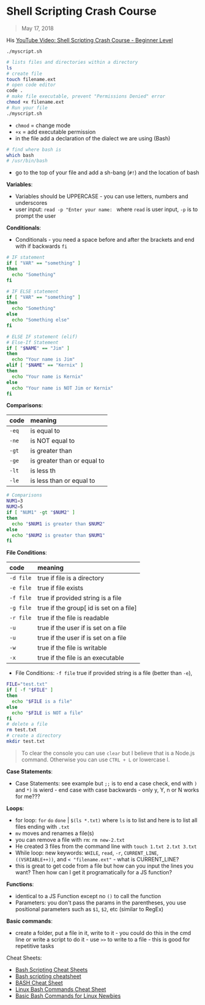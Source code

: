 # Shell Scripting Crash Course

> May 17, 2018

His [YouTube Video: Shell Scripting Crash Course - Beginner Level](https://youtu.be/v-F3YLd6oMw)

`./myscript.sh`

```sh
# lists files and directories within a directory
ls
# create file
touch filename.ext
# open code editor
code .
# make file executable, prevent "Permissions Denied" error
chmod +x filename.ext
# Run your file
./myscript.sh
```

- `chmod` = change mode
- `+x` = add executable permission
- in the file add a declaration of the dialect we are using (Bash)

```sh
# find where bash is
which bash
# /usr/bin/bash
```

- go to the top of your file and add a sh-bang (`#!`) and the location of bash

**Variables**:

- Variables should be UPPERCASE - you can use letters, numbers and underscores
- user input: `read -p "Enter your name: ` where `read` is user input, `-p` is to prompt the user

**Conditionals**:

- Conditionals - you need a space before and after the brackets and end with if backwards `fi`

```sh
# IF statement
if [ "VAR" == "something" ]
then
  echo "Something"
fi
```

```sh
# IF ELSE statement
if [ "VAR" == "something" ]
then
  echo "Something"
else
  echo "Something else"
fi
```

```sh
# ELSE IF statement (elif)
# Else-If Statement
if [ "$NAME" == "Jim" ]
then
  echo "Your name is Jim"
elif [ "$NAME" == "Kernix" ]
then
  echo "Your name is Kernix"
else
  echo "Your name is NOT Jim or Kernix"
fi
```

**Comparisons**:

| code  | meaning                     |
| :---- | :-------------------------- |
| `-eq` | is equal to                 |
| `-ne` | is NOT equal to             |
| `-gt` | is greater than             |
| `-ge` | is greater than or equal to |
| `-lt` | is less th                  |
| `-le` | is less than or equal to    |

```sh
# Comparisons
NUM1=3
NUM2=5
if [ "NUM1" -gt "$NUM2" ]
then
  echo "$NUM1 is greater than $NUM2"
else
  echo "$NUM2 is greater than $NUM1"
fi
```

**File Conditions**:

| code      | meaning                                 |
| :-------- | :-------------------------------------- |
| `-d file` | true if file is a directory             |
| `-e file` | true if file exists                     |
| `-f file` | true if provided string is a file       |
| `-g file` | true if the group[ id is set on a file] |
| `-r file` | true if the file is readable            |
| `-u`      | true if the user if is set on a file    |
| `-u`      | true if the user if is set on a file    |
| `-w`      | true if the file is writable            |
| `-x`      | true if the file is an executable       |

- File Conditions: `-f file` true if provided string is a file (better than `-e`),

```sh
FILE="test.txt"
if [ -f "$FILE" ]
then
  echo "$FILE is a file"
else
  echo "$FILE is NOT a file"
fi
# delete a file
rm test.txt
# create a directory
mkdir test.txt
```

> To clear the console you can use `clear` but I believe that is a Node.js command. Otherwise you can use `CTRL + L` or lowercase l.

**Case Statements**:

- Case Statements: see example but `;;` is to end a case check, end with `)` and `*)` is wierd - end case with case backwards - only y, Y, n or N works for me???

**Loops**:

- for loop: `for` `do` `done` | `$(ls *.txt)` where `ls` is to list and here is to list all files ending with `.txt`
- `mv` moves and renames a file(s)
- you can remove a file with `rm`: `rm new-2.txt`
- He created 3 files from the command line with `touch 1.txt 2.txt 3.txt`
- While loop: new keywords: `WHILE`, `read`, `-r`, `CURRENT_LINE`, `((VSRIABLE++))`, and `< "filename.ext"` - what is CURRENT_LINE?
- this is great to get code from a file but how can you input the lines you want? Then how can I get it programatically for a JS function?

**Functions**:

- identical to a JS Function except no `()` to call the function
- Parameters: you don't pass the params in the parentheses, you use positional parameters such as `$1`, `$2`, etc (similar to RegEx)

**Basic commands**:

- create a folder, put a file in it, write to it - you could do this in the cmd line or write a script to do it - use `>>` to write to a file - this is good for repetitive tasks

Cheat Sheets:

- [Bash Scripting Cheat Sheets](https://linuxconfig.org/bash-scripting-cheat-sheet)
- [Bash scripting cheatsheet](https://devhints.io/bash)
- [BASH Cheat Sheet](https://www.pcwdld.com/bash-cheat-sheet#wbounce-modal)
- [Linux Bash Commands Cheat Sheet](https://algodaily.com/lessons/bash-commands-cheat-sheet1)
- [Basic Bash Commands for Linux Newbies](https://www.maketecheasier.com/basic-bash-command-for-new-linux-users/)
